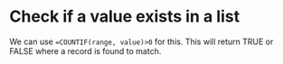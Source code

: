 # Check if a value exists in a list

We can use `=COUNTIF(range, value)>0` for this. This will return TRUE or FALSE where a record is found to match.
